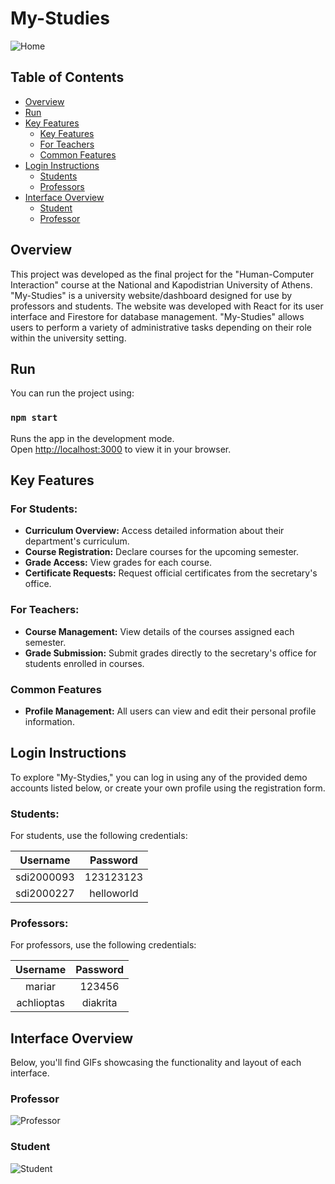 # My-Studies

![Home](https://github.com/joannakonte/eam_project/blob/master/Videos/Home.gif)

## Table of Contents
- [Overview](#Overview)
- [Run](#Run)
- [Key Features](#Key-Features)
  - [Key Features](#Key-Features)
  - [For Teachers](#For-Teachers)
  - [Common Features](#Common-Features)
- [Login Instructions](#Login-Instructions)
  - [Students](#Students)
  - [Professors](#Professors)
- [Interface Overview](#Interface-Overview)
  - [Student](#Student)
  - [Professor](#Professor)


## Overview
This project was developed as the final project for the "Human-Computer Interaction" course at the National and Kapodistrian University of Athens. "My-Studies" is a university website/dashboard designed for use by professors and students. The website was developed with React for its user interface and Firestore for database management. "My-Studies" allows users to perform a variety of administrative tasks depending on their role within the university setting.

## Run
You can run the project using:
### `npm start`

Runs the app in the development mode.\
Open [http://localhost:3000](http://localhost:3000) to view it in your browser.

##  Key Features

### For Students:
- **Curriculum Overview:** Access detailed information about their department's curriculum.
- **Course Registration:** Declare courses for the upcoming semester.
- **Grade Access:** View grades for each course.
- **Certificate Requests:** Request official certificates from the secretary's office.

### For Teachers:
- **Course Management:** View details of the courses assigned each semester.
- **Grade Submission:** Submit grades directly to the secretary's office for students enrolled in courses.

### Common Features

- **Profile Management:** All users can view and edit their personal profile information.

## Login Instructions
To explore "My-Stydies," you can log in using any of the provided demo accounts listed below, or create your own profile using the registration form.

### Students:
For students, use the following credentials:

| Username           | Password |
| :----------------: | :------: |
| sdi2000093        | 123123123 |
| sdi2000227        | helloworld |


### Professors:
For professors, use the following credentials:

| Username           | Password |
| :----------------: | :------: |
| mariar        | 123456 |
| achlioptas    | diakrita |

## Interface Overview
Below, you'll find GIFs showcasing the functionality and layout of each interface.

### Professor
![Professor](https://github.com/joannakonte/eam_project/blob/master/Videos/Professor.gif)

### Student
![Student](https://github.com/joannakonte/eam_project/blob/master/Videos/Student.gif)



